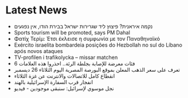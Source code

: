 # Latest News
-  נקמה איראנית? פיצוץ ליד שגרירות ישראל בבירת הודו, אין נפגעים
-  Sports tourism will be promoted, says PM Dahal
-  Φατίχ Τερίμ: Έτσι έκλεισε η συμφωνία με τον Παναθηναϊκό
-  Exército israelita bombardeia posições do Hezbollah no sul do Líbano após novos ataques
-  TV-profilen i trafikolycka – missar matchen
-  6 فئات معرضة للإصابة بجلطة الرئة.. احذروا هذه العلامات
-  تعرف على سعر الذهب المعلن بموقع البورصة المصرية اليوم الثلاثاء 26 ديسمبر
-  انقطاع كامل للاتصالات والانترنت عن غزة الثلاثاء
-  انفجار قرب السفارة الإسرائيلية بالهند
-  نجل موسوي لإسرائيل: سنبقى موجودين - فيديو
